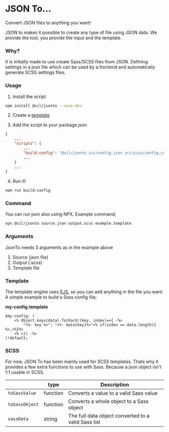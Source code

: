 # JSON To...

Convert JSON files to anything you want!

JSON to makes it possible to create any type of file using JSON data. We provide the tool, you provide the input and the template.

### Why?

It is initially made to use create Sass/SCSS files from JSON. Defining settings in a json file which can be used by a frontend and automatically generate SCSS settings files.

### Usage

1. Install the script

```bash
npm install @sil/jsonto --save-dev
```

2. Create a [template](#template)

3. Add the script to your package.json

```json
{
    ...
    "scripts": {
        ...
        "build:config": "@sil/jsonto src/config.json src/scss/config.scss src/templates/my-config.template"
        ...
    }
    ...
}
```

4. Run it!

```bash
npm run build:config
```

### Command

You can run json also using NPX. Example command;

```bash
npx @sil/jsonto source.json output.scss example.template
```

### Arguments

JsonTo needs 3 arguments as in the example above

1. Source (json file)
2. Output (.scss)
3. Template file


### Template

The template engine uses [EJS](https://ejs.co), so you can add anything in the file you want. A simple example to build a Sass config file;

**my-config.template**

```
$my-config: (
    <% Object.keys(data).forEach((key, index)=>{ -%>
        "<%- key %>": "<%- data[key]%>"<% if(index == data.length){ %>,<%}%>
    <% >}) -%>
)!default;
```

### SCSS

For now, JSON To has been mainly used for SCSS templates. Thats why it provides a few extra functions to use with Sass. Because a json object isn't 1:1 usable in SCSS.

|                | type     | Description                                         |
| -------------- | -------- | --------------------------------------------------- |
| `toSassValue`  | function | Converts a value to a valid Sass value              |
| `toSassObject` | function | Converts a whole object to a Sass object            |
| `sassData`     | string   | The full data object converted to a valid Sass list |
